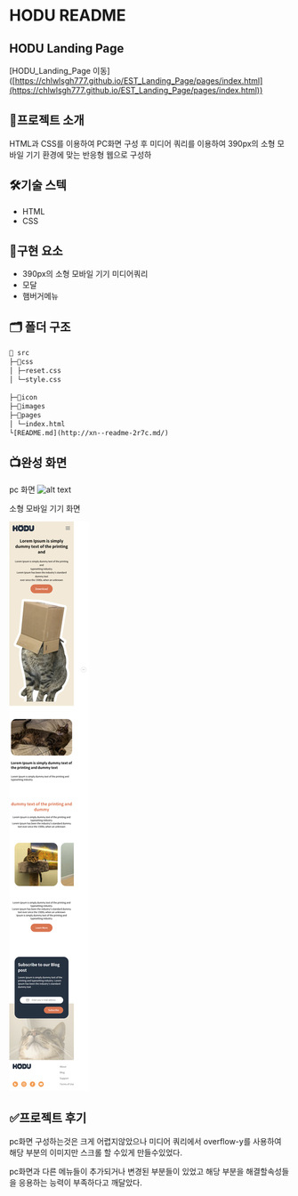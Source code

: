 # HODU README

## HODU Landing Page

[HODU_Landing_Page 이동]
([https://chlwlsgh777.github.io/EST_Landing_Page/pages/index.html](https://chlwlsgh777.github.io/EST_Landing_Page/pages/index.html))

## 📗프로젝트 소개

HTML과 CSS를 이용하여 PC화면 구성 후 미디어 쿼리를 이용하여 390px의 소형 모바일 기기 환경에 맞는 반응형 웹으로 구성하

## 🛠기술 스텍

- HTML
- CSS

## 📌구현 요소

- 390px의 소형 모바일 기기 미디어쿼리
- 모달
- 햄버거메뉴

## 🗂 폴더 구조

```
📁 src
├─📁css
│ ├─reset.css
│ └─style.css

├─📁icon
├─📁images
├─📁pages
│ └─index.html
└[README.md](http://xn--readme-2r7c.md/)
```

## 📺완성 화면

pc 화면
![alt text](<127.0.0.1_5500_pages_index.html (4)-1.png>)

소형 모바일 기기 화면

![alt text](127.0.0.1_5500_pages_index.html.png)

## ✅프로젝트 후기

pc화면 구성하는것은 크게 어렵지않았으나 미디어 쿼리에서 overflow-y를 사용하여 해당 부분의 이미지만 스크롤 할 수있게 만들수있었다.

pc화면과 다른 메뉴들이 추가되거나 변경된 부분들이 있었고 해당 부분을 해결할속성들을 응용하는 능력이 부족하다고 깨달았다.
